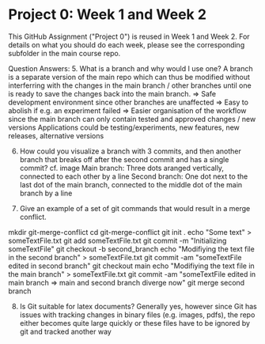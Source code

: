 # Project 0: Week 1 and Week 2

This GitHub Assignment ("Project 0") is reused in Week 1 and Week 2. For details on what you should
do each week, please see the corresponding subfolder in the main course repo.

Question Answers:
5. What is a branch and why would I use one?
A branch is a separate version of the main repo which can thus be modified without interferring with the changes in the main branch / other branches until one is ready to save the changes back into the main branch. 
=> Safe development environment since other branches are unaffected
=> Easy to abolish if e.g. an experiment failed
=> Easier organisation of the workflow since the main branch can only contain tested and approved changes / new versions
Applications could be testing/experiments, new features, new releases, alternative versions

6. How could you visualize a branch with 3 commits, and then another branch that breaks off after the second commit and has a single commit?
cf. image
Main branch: Three dots aranged vertically, connected to each other by a line
Second branch: One dot next to the last dot of the main branch, connected to the middle dot of the main branch by a line

7. Give an example of a set of git commands that would result in a merge conflict.

mkdir git-merge-conflict
cd git-merge-conflict
git init .
echo "Some text" > someTextFile.txt
git add someTextFile.txt
git commit -m "Initializing someTextFile"
git checkout -b second_branch
echo "Modifiying the text file in the second branch" > someTextFile.txt
git commit -am "someTextFile edited in second branch"
git checkout main
echo "Modifiying the text file in the main branch" > someTextFile.txt
git commit -am "someTextFile edited in main branch => main and second branch diverge now"
git merge second branch

8. Is Git suitable for latex documents?
Generally yes, however since Git has issues with tracking changes in binary files (e.g. images, pdfs), the repo either becomes quite large quickly or these files have to be ignored by git and tracked another way